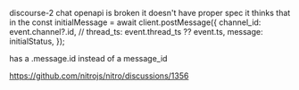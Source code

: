 discourse-2 chat openapi is broken it doesn't have proper spec it thinks that in the   const initialMessage = await client.postMessage({
    channel_id: event.channel?.id,
    // thread_ts: event.thread_ts ?? event.ts,
    message: initialStatus,
  });

has a .message.id instead of a message_id 

https://github.com/nitrojs/nitro/discussions/1356